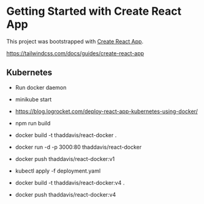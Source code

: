 # Getting Started with Create React App

This project was bootstrapped with [Create React App](https://github.com/facebook/create-react-app).

https://tailwindcss.com/docs/guides/create-react-app

## Kubernetes

- Run docker daemon
- minikube start
- https://blog.logrocket.com/deploy-react-app-kubernetes-using-docker/
- npm run build
- docker build -t thaddavis/react-docker .
- docker run -d -p 3000:80 thaddavis/react-docker
- docker push thaddavis/react-docker:v1

- kubectl apply -f deployment.yaml


- docker build -t thaddavis/react-docker:v4 .
- docker push thaddavis/react-docker:v4